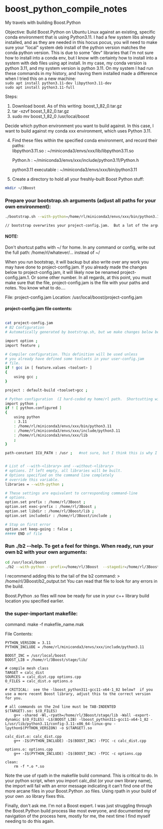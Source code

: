 # boost_python_compile_notes
My travels with building Boost.Python


Objective:  Build Boost.Python on Ubuntu Linux against an existing, specific conda environment that is using Python3.11.  I had a few system libs already installed, and as they are needed in this hocus pocus, you will need to make sure your "local" system deb install of the python version matches the conda python version.  This is due to some "dev" libraries that I'm not sure how to install into a conda env, but I know with certainty how to install into a system with deb files using apt install.  In my case, my conda version is python 3.11, and my system version is python 3.11.  On my system I had run these commands in my history, and having them installed made a difference when I tried this on a new machine:  
`sudo apt install python3.11-dev libpython3.11-dev`  
`sudo apt install python3.11-full`  

Steps: 
1.  Download boost.  As of this writing:  boost_1_82_0.tar.gz
2.  tar -xzvf boost_1_82_0.tar.gz
3.  sudo mv boost_1_82_0 /usr/local/boost

Decide which python environment you want to build against.  In this case, I want to build against my conda xxx environment, which uses Python 3.11.

4.  Find these files within the specified conda environment, and record their paths:  
    libpython3.11.so :       ~/miniconda3/envs/xxx/lib/libpython3.11.so
    
    Python.h    :            ~/miniconda3/envs/xxx/include/python3.11/Python.h
    
    python3.11 executable   :     ~/miniconda3/envs/xxx/bin/python3.11
    
5.  Create a directory to hold all your freshly-built Boost Python stuff:
```bash
mkdir ~/3Boost
```

### Prepare your bootstrap.sh arguments (adjust all paths for your own environment):
```bash
./bootstrap.sh --with-python=/home/rl/miniconda3/envs/xxx/bin/python3.11 --with-python-root=/home/rl/miniconda3/envs/xxx --with-python-version=3.11 --with-libraries=python --with-icu --with-icu=/home/rl/miniconda3/envs/xxx/lib --prefix=/home/rl/3Boost --exec-prefix=/home/rl/3Boost --libdir=/home/rl/3Boost/lib --includedir=/home/rl/3Boost/include

// bootstrap overwrites your project-config.jam.  But a lot of the arguments I passed to bootstrap were to build the project-config.jam file properly anyway.  Nevertheless, always cat project-config.jam to assert that it contains what you need it to contain.
```

#### NOTE:  

Don't shortcut paths with ~/ for home.  In any command or config, write out the full path: /home/rl/whatever/... instead of ~/

When you run bootstrap, it will backup but also write over any work you may have done to project-config.jam.  If you already made the changes below to project-config.jam, it will likely now be renamed project-config.jam.1.  Or some other number.  In all regards, at this point, you must make sure that the file, project-config.jam is the file with your paths and notes.  You know what to do....  

File:  project-config.jam    Location: /usr/local/boost/project-config.jam

#### project-config.jam file contents:
```bash

cat project-config.jam
# B2 Configuration
# Automatically generated by bootstrap.sh, but we make changes below before running ./b2 ....

import option ;
import feature ;

# Compiler configuration. This definition will be used unless
# you already have defined some toolsets in your user-config.jam
# file.
if ! gcc in [ feature.values <toolset> ]
{
    using gcc ; 
}

project : default-build <toolset>gcc ;

# Python configuration  (I hard-coded my home/rl path.  Shortcutting with ~/ does not work.  Fix path to suit your proper /home/whatever/ path.
import python ;
if ! [ python.configured ]
{
    using python 
    : 3.11 
    : /home/rl/miniconda3/envs/xxx/bin/python3.11
    : /home/rl/miniconda3/envs/xxx/include/python3.11
    : /home/rl/miniconda3/envs/xxx/lib
    ;
}

path-constant ICU_PATH : /usr ;   #not sure, but I think this is why I needed the apt install .. system files mentioned earlier.


# List of --with-<library> and --without-<library>
# options. If left empty, all libraries will be built.
# Options specified on the command line completely
# override this variable.
libraries = --with-python ;

# These settings are equivalent to corresponding command-line
# options.
option.set prefix : /home/rl/3Boost ;
option.set exec-prefix : /home/rl/3Boost ;
option.set libdir : /home/rl/3Boost/lib ;
option.set includedir : /home/rl/3Boost/include ;

# Stop on first error
option.set keep-going : false ;
##### END of file 
```

### Run ./b2 --help.  To get a feel for things.  When ready, run your own b2 with your own arguments:
```bash
cd /usr/local/boost
./b2 --with-python --prefix=/home/rl/3Boost  --stagedir=/home/rl/3Boost/stage  stage --build-type=complete  --build-dir=/home/rl/3Boost-build --layout=versioned --variant=release --link=shared threading=single,multi runtime-link=static,shared
```
I recommend adding this to the tail of the b2 command:  > /home/rl/3Boost/b2_output.txt
You can read that file to look for any errors in the build.  

Boost.Python .so files will now be ready for use in your c++ library build location you specified earlier.

###  the super-important makefile:
command:  make -f makefile_name.mak

File Contents:
```
PYTHON_VERSION = 3.11
PYTHON_INCLUDE = /home/rl/miniconda3/envs/xxx/include/python3.11

BOOST_INC = /usr/local/boost
BOOST_LIB = /home/rl/3Boost/stage/lib/

# compile mesh class
TARGET = calc_dist
SOURCES = calc_dist.cpp options.cpp
O_FILES = calc_dist.o options.o

# CRITICAL:  see the -lboost_python311-gcc11-x64-1_82 below?  if you use a more recent Boost library, adjust this to the correct version for you.   

# all commands on the 2nd line must be TAB-INDENTED
$(TARGET).so: $(O_FILES)
	g++ -shared -Wl,-rpath=/home/rl/3Boost/stage/lib -Wall -export-dynamic $(O_FILES) -L$(BOOST_LIB) -lboost_python311-gcc11-x64-1_82 -L/usr/lib/python3.11/config-3.11-x86_64-linux-gnu -lpython$(PYTHON_VERSION) -o $(TARGET).so

calc_dist.o: calc_dist.cpp
	g++ -I$(PYTHON_INCLUDE) -I$(BOOST_INC) -fPIC -c calc_dist.cpp

options.o: options.cpp
	g++ -I$(PYTHON_INCLUDE) -I$(BOOST_INC) -fPIC -c options.cpp

clean:
	rm -f *.o *.so

```

Note the use of rpath in the makefile build command.  This is critical to do.  In your python script, when you import calc_dist (or your own library name), the import will fail with an error message indicating it can't find one of the more arcane files in your Boost.Python .so files.  Using rpath in your build of your own .so library fixes this.


Finally, don't ask me.  I'm not a Boost expert.  I was just struggling through the Boost.Python build process like most everyone, and documented my navigation of the process here, mostly for me, the next time I find myself needing to do this again.


